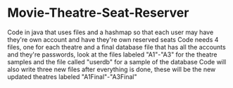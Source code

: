# Movie-Theatre-Seat-Reserver
Code in java that uses files and a hashmap so that each user may have they're own account and have they're own reserved seats
Code needs 4 files, one for each theatre and a final database file that has all the accounts and they're passwords, look at the files labeled "A1"-"A3" for the theatre samples and the file called "userdb" for a sample of the database
Code will also write three new files after everything is done, these will be the new updated theatres labeled "A1Final"-"A3Final"
